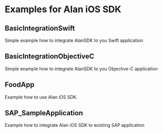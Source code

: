 # Examples for Alan iOS SDK 

## BasicIntegrationSwift
Simple example how to integrate AlanSDK to you Swift application

## BasicIntegrationObjectiveC
Simple example how to integrate AlanSDK to you Objective-C application

## FoodApp
Example how to use Alan iOS SDK. 


## SAP_SampleApplication
Example how to integrate Alan iOS SDK to existing SAP application
